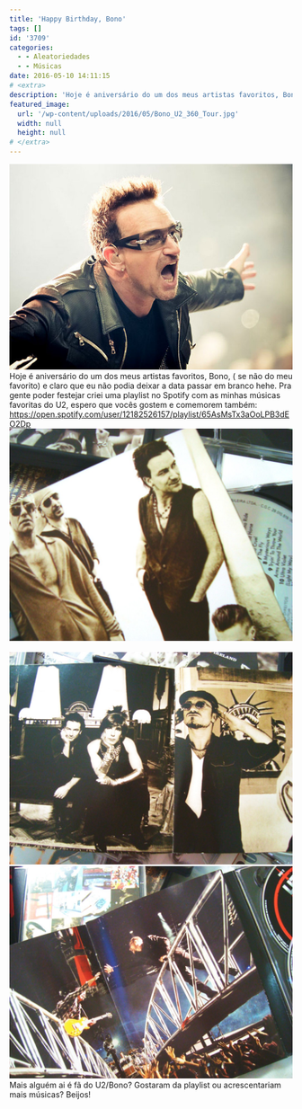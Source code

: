 ```yaml
---
title: 'Happy Birthday, Bono'
tags: []
id: '3709'
categories:
  - - Aleatoriedades
  - - Músicas
date: 2016-05-10 14:11:15
# <extra>
description: 'Hoje é aniversário do um dos meus artistas favoritos, Bono, ( se não do meu favorito) e claro que eu não podia deixar a data passar em branco hehe. Pra gente poder festejar criei uma playlist no Spotify com as minhas músicas favoritas do U2, espero que vocês gostem e comemorem também: &nbsp; Mais alguém ai é fã do U2/Bono? Gostaram da playlist ou acrescentariam mais músicas? Beijos!'
featured_image: 
  url: '/wp-content/uploads/2016/05/Bono_U2_360_Tour.jpg'
  width: null
  height: null
# </extra>
---
```


[![Bono singing ](/wp-content/uploads/2016/05/Bono_U2_360_Tour.jpg)](/wp-content/uploads/2016/05/Bono_U2_360_Tour.jpg) Hoje é aniversário do um dos meus artistas favoritos, Bono, ( se não do meu favorito) e claro que eu não podia deixar a data passar em branco hehe. Pra gente poder festejar criei uma playlist no Spotify com as minhas músicas favoritas do U2, espero que vocês gostem e comemorem também: https://open.spotify.com/user/12182526157/playlist/65AsMsTx3aOoLPB3dEO2Dp [![encarte achtung baby U2](/wp-content/uploads/2016/05/CD-U2-Bono-1024x768.jpg)](/wp-content/uploads/2016/05/CD-U2-Bono.jpg)   [![CD Achtung baby U2- Bono](/wp-content/uploads/2016/05/U2-Encarte-1024x768.jpg)](/wp-content/uploads/2016/05/U2-Encarte.jpg) [![Encarte DVD 360 Tour - U2](/wp-content/uploads/2016/05/u2-tour-360-1024x768.jpg)](/wp-content/uploads/2016/05/u2-tour-360.jpg) Mais alguém ai é fã do U2/Bono? Gostaram da playlist ou acrescentariam mais músicas? Beijos!
